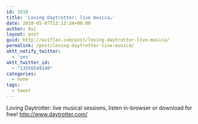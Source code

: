 ```yaml
---
id: 1010
title: 'Loving Daytrotter: live musica…'
date: 2010-05-07T12:12:34+00:00
author: Avi
layout: post
guid: http://aviflax.com/post/loving-daytrotter-live-musica/
permalink: /post/loving-daytrotter-live-musica/
aktt_notify_twitter:
  - 'yes'
aktt_twitter_id:
  - "13556549140"
categories:
  - none
tags:
  - tweet
---
```

Loving Daytrotter: live musical sessions, listen in-browser or download for free! <a href="http://www.daytrotter.com/" rel="nofollow">http://www.daytrotter.com/</a>
